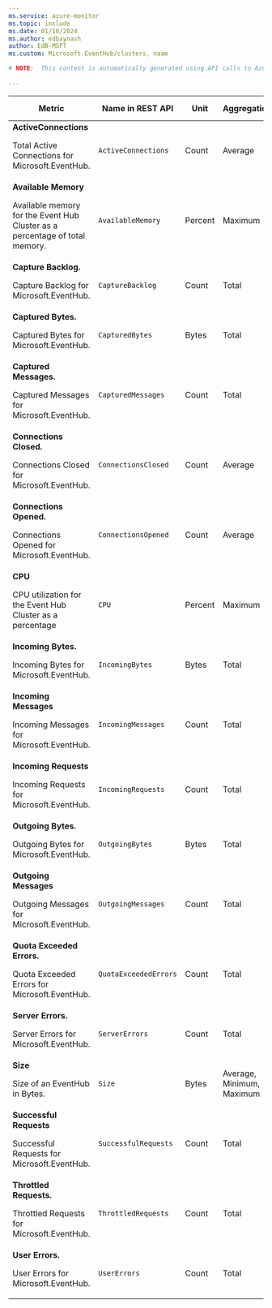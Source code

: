 ```yaml
---
ms.service: azure-monitor
ms.topic: include
ms.date: 01/10/2024
ms.author: edbaynash
author: EdB-MSFT
ms.custom: Microsoft.EventHub/clusters, naam

# NOTE:  This content is automatically generated using API calls to Azure. Any edits made on these files will be overwritten in the next run of the script. 
 
---
```


  
  
|Metric|Name in REST API|Unit|Aggregation|Dimensions|Time Grains|DS Export|
|---|---|---|---|---|---|---|
|**ActiveConnections**<p><p>Total Active Connections for Microsoft.EventHub. |`ActiveConnections` |Count |Average |\<none\>|PT1M |No|
|**Available Memory**<p><p>Available memory for the Event Hub Cluster as a percentage of total memory. |`AvailableMemory` |Percent |Maximum |`Role`|PT1M |No|
|**Capture Backlog.**<p><p>Capture Backlog for Microsoft.EventHub. |`CaptureBacklog` |Count |Total |\<none\>|PT1M |No|
|**Captured Bytes.**<p><p>Captured Bytes for Microsoft.EventHub. |`CapturedBytes` |Bytes |Total |\<none\>|PT1M |No|
|**Captured Messages.**<p><p>Captured Messages for Microsoft.EventHub. |`CapturedMessages` |Count |Total |\<none\>|PT1M |No|
|**Connections Closed.**<p><p>Connections Closed for Microsoft.EventHub. |`ConnectionsClosed` |Count |Average |\<none\>|PT1M |No|
|**Connections Opened.**<p><p>Connections Opened for Microsoft.EventHub. |`ConnectionsOpened` |Count |Average |\<none\>|PT1M |No|
|**CPU**<p><p>CPU utilization for the Event Hub Cluster as a percentage |`CPU` |Percent |Maximum |`Role`|PT1M |No|
|**Incoming Bytes.**<p><p>Incoming Bytes for Microsoft.EventHub. |`IncomingBytes` |Bytes |Total |\<none\>|PT1M |Yes|
|**Incoming Messages**<p><p>Incoming Messages for Microsoft.EventHub. |`IncomingMessages` |Count |Total |\<none\>|PT1M |Yes|
|**Incoming Requests**<p><p>Incoming Requests for Microsoft.EventHub. |`IncomingRequests` |Count |Total |\<none\>|PT1M |Yes|
|**Outgoing Bytes.**<p><p>Outgoing Bytes for Microsoft.EventHub. |`OutgoingBytes` |Bytes |Total |\<none\>|PT1M |Yes|
|**Outgoing Messages**<p><p>Outgoing Messages for Microsoft.EventHub. |`OutgoingMessages` |Count |Total |\<none\>|PT1M |Yes|
|**Quota Exceeded Errors.**<p><p>Quota Exceeded Errors for Microsoft.EventHub. |`QuotaExceededErrors` |Count |Total |`OperationResult`|PT1M |No|
|**Server Errors.**<p><p>Server Errors for Microsoft.EventHub. |`ServerErrors` |Count |Total |`OperationResult`|PT1M |No|
|**Size**<p><p>Size of an EventHub in Bytes. |`Size` |Bytes |Average, Minimum, Maximum |`Role`|PT1M |No|
|**Successful Requests**<p><p>Successful Requests for Microsoft.EventHub. |`SuccessfulRequests` |Count |Total |`OperationResult`|PT1M |No|
|**Throttled Requests.**<p><p>Throttled Requests for Microsoft.EventHub. |`ThrottledRequests` |Count |Total |`OperationResult`|PT1M |No|
|**User Errors.**<p><p>User Errors for Microsoft.EventHub. |`UserErrors` |Count |Total |`OperationResult`|PT1M |No|